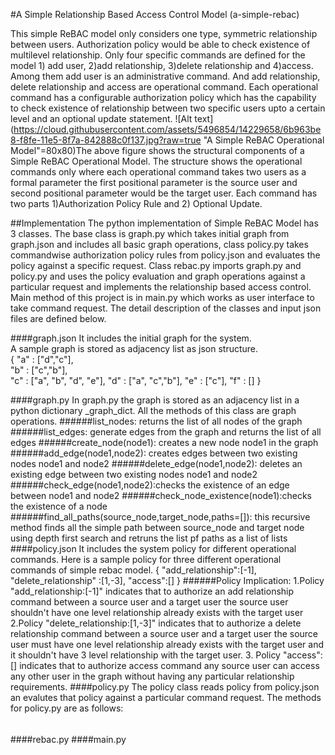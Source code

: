 #A Simple Relationship Based Access Control Model (a-simple-rebac)

This simple ReBAC model only considers one type, symmetric relationship between users. Authorization policy would be able to check existence of multilevel relationship. Only four specific commands are defined for the model 1) add user, 2)add relationship, 3)delete relationship and 4)access. Among them add user is an administrative command. And add relationship, delete relationship and access are operational command. Each operational command has a configurable authorization policy which has the capability to check existence of relationship between two specific users upto a certain level and an optional update statement.
![Alt text](https://cloud.githubusercontent.com/assets/5496854/14229658/6b963be8-f8fe-11e5-8f7a-842888c0f137.jpg?raw=true "A Simple ReBAC Operational Model"=80x80)The above figure shows  the structural components of a Simple ReBAC Operational Model. The structure shows the operational commands only where each operational command takes two users as a formal parameter the first positional parameter is the source user and second positional parameter would be the target user. Each command has two parts 1)Authorization Policy Rule and 2) Optional Update. 

##Implementation
The python implementation of Simple ReBAC Model has 3 classes. The base class is graph.py which takes initial graph from graph.json and  includes all basic graph operations, class policy.py takes commandwise authorization policy rules from policy.json and evaluates the policy against a specific request. Class rebac.py imports graph.py and policy.py and uses the  policy evaluation and graph operations against a particular  request and implements the relationship based access control. Main method of this project is in main.py which works as user interface to take command request. The detail description of the classes and input json files are defined below.

####graph.json
It includes the initial graph for the system.<br />
A sample graph is  stored as adjacency list as json structure.<br />
{ "a" : ["d","c"],<br />
          "b" : ["c","b"],<br />
          "c" : ["a", "b", "d", "e"],
          "d" : ["a", "c","b"],
          "e" : ["c"],
          "f" : []
}

####graph.py
In graph.py the graph is stored as an adjacency list in a python dictionary _graph_dict. All the methods of this class are graph operations.
######list_nodes: returns the list of all nodes of the graph 
######list_edges: generate edges from the graph and returns the list of all edges
######create_node(node1): creates a new node node1 in the graph
######add_edge(node1,node2): creates edges between two existing nodes node1 and node2
######delete_edge(node1,node2): deletes an existing edge between two existing nodes node1 and node2
######check_edge(node1,node2):checks the existence of an edge between node1 and node2
######check_node_existence(node1):checks the existence of a node
######find_all_paths(source_node,target_node,paths=[]): this recursive method finds all the simple path between source_node and target node using depth first search and retruns the list pf paths as a list of lists
####policy.json 
It includes the system policy for different operational commands. Here is a sample policy for three different operational commands of simple rebac model. 
{
"add_relationship":[-1],
"delete_relationship" :[1,-3],
"access":[]
}
######Policy Implication:
1.Policy "add_relationship:[-1]" indicates that to authorize an add relationship command between a source user and a target user the source user shouldn't have one level relationship already exists with the target user 
2.Policy "delete_relationship:[1,-3]" indicates that to authorize a delete relationship command between a source user and a target user the source user must have one level relationship already exists with the target user and it shouldn't have 3 level relationship with the target user.
3. Policy "access": [] indicates that to authorize access command any source user can access any other user in the graph without having any particular relationship requirements. 
####policy.py
The policy class reads policy from policy.json an evalutes that policy against a particular command request. The methods for policy.py are as follows:
######
######
######

####rebac.py
####main.py





